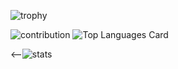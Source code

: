 ![trophy](https://github-profile-trophy.vercel.app/?username=hika019&row=2)

![contribution](https://github-contribution-stats.vercel.app/api/?username=hika019)
![Top Languages Card](https://github-readme-stats.vercel.app/api/top-langs/?username=hika019)

<--![stats](https://github-readme-stats.vercel.app/api?username=hika019&count_private=true&show_icons=true)

